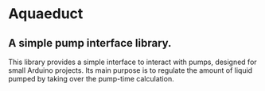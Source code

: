 # Aquaeduct
## A simple pump interface library.
This library provides a simple interface to interact with pumps, designed for small Arduino projects. Its main purpose is to regulate the amount of liquid pumped by taking over the pump-time calculation.